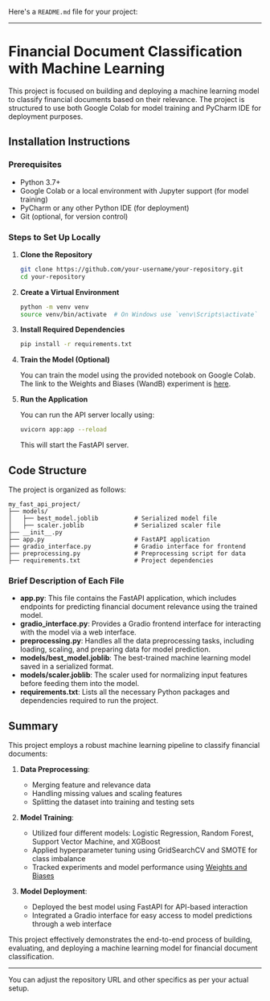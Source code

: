 Here's a `README.md` file for your project:

---

# Financial Document Classification with Machine Learning

This project is focused on building and deploying a machine learning model to classify financial documents based on their relevance. The project is structured to use both Google Colab for model training and PyCharm IDE for deployment purposes.

## Installation Instructions

### Prerequisites

- Python 3.7+
- Google Colab or a local environment with Jupyter support (for model training)
- PyCharm or any other Python IDE (for deployment)
- Git (optional, for version control)

### Steps to Set Up Locally

1. **Clone the Repository**

   ```bash
   git clone https://github.com/your-username/your-repository.git
   cd your-repository
   ```

2. **Create a Virtual Environment**

   ```bash
   python -m venv venv
   source venv/bin/activate  # On Windows use `venv\Scripts\activate`
   ```

3. **Install Required Dependencies**

   ```bash
   pip install -r requirements.txt
   ```

4. **Train the Model (Optional)**

   You can train the model using the provided notebook on Google Colab. The link to the Weights and Biases (WandB) experiment is [here](https://wandb.ai/aljebraschool-university-muhammed-vi-polytechnic/financial_document_with_ml).

5. **Run the Application**

   You can run the API server locally using:

   ```bash
   uvicorn app:app --reload
   ```

   This will start the FastAPI server.

## Code Structure

The project is organized as follows:

```
my_fast_api_project/
├── models/
│   ├── best_model.joblib          # Serialized model file
│   ├── scaler.joblib              # Serialized scaler file
├── __init__.py
├── app.py                         # FastAPI application
├── gradio_interface.py            # Gradio interface for frontend
├── preprocessing.py               # Preprocessing script for data
├── requirements.txt               # Project dependencies
```

### Brief Description of Each File

- **app.py**: This file contains the FastAPI application, which includes endpoints for predicting financial document relevance using the trained model.
- **gradio_interface.py**: Provides a Gradio frontend interface for interacting with the model via a web interface.
- **preprocessing.py**: Handles all the data preprocessing tasks, including loading, scaling, and preparing data for model prediction.
- **models/best_model.joblib**: The best-trained machine learning model saved in a serialized format.
- **models/scaler.joblib**: The scaler used for normalizing input features before feeding them into the model.
- **requirements.txt**: Lists all the necessary Python packages and dependencies required to run the project.

## Summary

This project employs a robust machine learning pipeline to classify financial documents:

1. **Data Preprocessing**:
   - Merging feature and relevance data
   - Handling missing values and scaling features
   - Splitting the dataset into training and testing sets

2. **Model Training**:
   - Utilized four different models: Logistic Regression, Random Forest, Support Vector Machine, and XGBoost
   - Applied hyperparameter tuning using GridSearchCV and SMOTE for class imbalance
   - Tracked experiments and model performance using [Weights and Biases](https://wandb.ai/aljebraschool-university-muhammed-vi-polytechnic/financial_document_with_ml)

3. **Model Deployment**:
   - Deployed the best model using FastAPI for API-based interaction
   - Integrated a Gradio interface for easy access to model predictions through a web interface

This project effectively demonstrates the end-to-end process of building, evaluating, and deploying a machine learning model for financial document classification.

---

You can adjust the repository URL and other specifics as per your actual setup.
